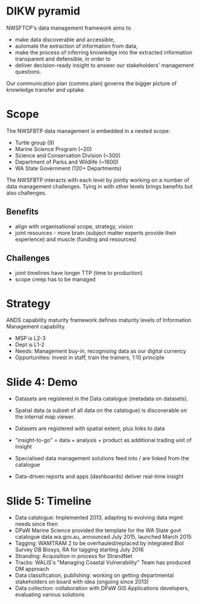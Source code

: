 # DIKW pyramid

NWSFTCP's data management framework aims to

- make data discoverable and accessible,
- automate the extraction of information from data,
- make the process of inferring knowledge into the extracted information transparent and defensible, in order to
- deliver decision-ready insight to answer our stakeholders' management questions.

Our communication plan (comms plan) governs the bigger picture of knowledge transfer and uptake.

# Scope

The NWSFBTP data management is embedded in a nested scope:

- Turtle group (9)
- Marine Science Program (~20)
- Science and Conservation Division (~300)
- Department of Parks and Wildlife (~1600)
- WA State Government (120+ Departments)

The NWSFBTP interacts with each level by jointly working on a number of data management challenges. Tying in with other levels brings benefits but also challenges.

## Benefits

- align with organisational scope, strategy, vision
- joint resources - more brain (subject matter experts provide their experience) and muscle (funding and resources)

## Challenges

- joint timelines have longer TTP (time to production)
- scope creep has to be managed

# Strategy

ANDS capability maturity framework defines maturity levels of Information Management capability.

- MSP is L2-3
- Dept is L1-2
- Needs: Management buy-in, recognising data as our digital currency
- Opportunities: Invest in staff, train the trainers, 1:10 principle

# Slide 4: Demo

- Datasets are registered in the Data catalogue (metadata on datasets).
- Spatial data (a subset of all data on the catalogue) is discoverable on the internal map viewer.

- Datasets are registered with spatial extent, plus links to data

- "insight-to-go" = data + analysis + product as additional trading unit of insight

- Specialised data management solutions feed into / are linked from the catalogue

- Data-driven reports and apps (dashboards) deliver real-time insight

# Slide 5: Timeline

- Data catalogue: Implemented 2013, adapting to evolving data mgmt needs since then
- DPaW Marine Science provided the template for the WA State govt catalogue data.wa.gov.au, announced July 2015, launched March 2015
- Tagging: WAMTRAM 2 to be overhauled/replaced by integrated Biol Survey DB Biosys, RA for tagging starting July 2016
- Stranding: Acquisition in process for StrandNet
- Tracks: WALIS's "Managing Coastal Vulnerability" Team has produced DM approach
- Data classification, publishing: working on getting departmental stakeholders on board with idea (ongoing since 2013)
- Data collection: collaboration with DPaW GIS Applications developers, evaluating various solutions
